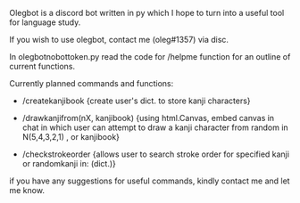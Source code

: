 Olegbot is a discord bot written in py which I hope to turn into a useful tool for language study.

If you wish to use olegbot, contact me (oleg#1357) via disc.

In olegbotnobottoken.py read the code for /helpme function for an outline of current functions. 

Currently planned commands and functions:

   - /createkanjibook
    {create user's dict. to store kanji characters}
    
   - /drawkanjifrom(nX, kanjibook)
    {using html.Canvas, embed canvas in chat in which user can attempt to draw a kanji character from random in N(5,4,3,2,1) , or kanjibook}
    
   - /checkstrokeorder
    {allows user to search stroke order for specified kanji or randomkanji in: (dict.)}
    
if you have any suggestions for useful commands, kindly contact me and let me know.     
    
